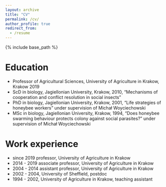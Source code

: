 ```yaml
---
layout: archive
title: "CV"
permalink: /cv/
author_profile: true
redirect_from:
  - /resume
---
```


{% include base_path %}

Education
======
*	Professor of Agricultural Sciences, University of Agriculture in Krakow, Krakow 2019
*	ScD in biology, Jagiellonian University, Krakow, 2010, “Mechanisms of cooperation and conflict resolution in social insects” 
*	PhD in biology, Jagiellonian University, Krakow, 2001, “Life strategies of honeybee workers” under supervision of Michał Woyciechowski
*	MSc in biology, Jagiellonian University, Krakow, 1994, “Does honeybee swarming behaviour protects colony against social parasites?” under supervision of Michał Woyciechowski

Work experience
======
*	since 2019 professor, University of Agriculture in Krakow
*	2014 - 2019 associate professor, University of Agriculture in Krakow
*	2004 - 2014 assistant professor, University of Agriculture in Krakow
*	2002 - 2004, University of Sheffield, postdoc 
*	1994 - 2002, University of Agriculture in Krakow, teaching assistant
  
